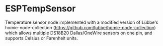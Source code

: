 # ESPTempSensor
Temperature sensor node implemented with a modified version of Lübbe's homie-node-collection (https://github.com/lubbe/homie-node-collection) 
which allows multiple DS18B20 Dallas/OneWire sensors on one pin, and supports Celsius or Farenheit units.
